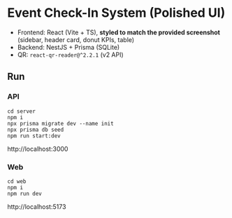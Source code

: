 
# Event Check-In System (Polished UI)

- Frontend: React (Vite + TS), **styled to match the provided screenshot** (sidebar, header card, donut KPIs, table)
- Backend: NestJS + Prisma (SQLite)
- QR: `react-qr-reader@^2.2.1` (v2 API)

## Run

### API
```
cd server
npm i
npx prisma migrate dev --name init
npx prisma db seed
npm run start:dev
```
http://localhost:3000

### Web
```
cd web
npm i
npm run dev
```
http://localhost:5173
